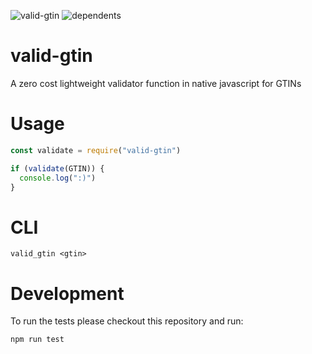 ![valid-gtin](https://badgen.net/bundlephobia/minzip/valid-gtin@latest)
![dependents](https://badgen.net/npm/dependents/valid-gtin)

# valid-gtin
A zero cost lightweight validator function in native javascript for GTINs

# Usage
```javascript
const validate = require("valid-gtin")

if (validate(GTIN)) {
  console.log(":)")
}
```

# CLI
`valid_gtin <gtin>`

# Development

To run the tests please checkout this repository and run:

`npm run test`
